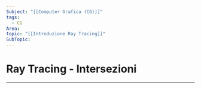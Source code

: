 ```yaml
---
Subject: "[[Computer Grafica (CG)]]"
tags:
  - CG
Area: 
topic: "[[Introduzione Ray Tracing]]"
SubTopic: 
---
```


# Ray Tracing - Intersezioni
---

